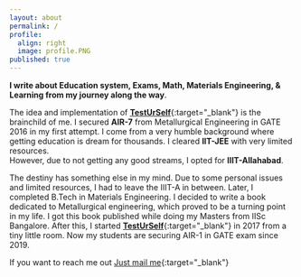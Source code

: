 ```yaml
---
layout: about
permalink: /
profile:
  align: right
  image: profile.PNG
published: true
---
```


**I write about Education system, Exams, Math, Materials Engineering, & Learning from my journey along the way**. 

The idea and implementation of [**TestUrSelf**](https://www.testurself.in){:target="_blank"} is the brainchild of me. I secured **AIR-7** from Metallurgical Engineering in GATE 2016 in my first attempt. I come from a very humble background where getting education is dream for thousands. I cleared **IIT-JEE** with very limited resources. <br> However, due to not getting any good streams, I opted for **IIIT-Allahabad**. 

The destiny has something else in my mind. Due to some personal issues and limited resources, I had to leave the IIIT-A in between. Later, I completed B.Tech in Materials Engineering. I decided to write a book dedicated to Metallurgical engineering, which proved to be a turning point in my life. I got this book published while doing my Masters from IISc Bangalore. After this, I started [**TestUrSelf**](https://www.testurself.in){:target="_blank"} in 2017 from a tiny little room. Now my students are securing AIR-1 in GATE exam since 2019.
  

If you want to reach me out [Just mail me](mailto:samarjeet.xyz@gmail.com){:target="_blank"}
